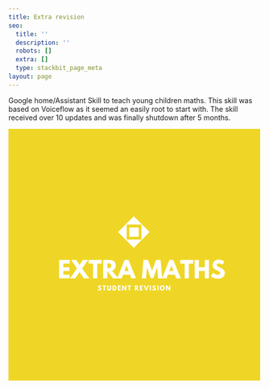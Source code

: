 ```yaml
---
title: Extra revision
seo:
  title: ''
  description: ''
  robots: []
  extra: []
  type: stackbit_page_meta
layout: page
---
```

Google home/Assistant Skill to teach young children maths. This skill was based on Voiceflow as it seemed an easily root to start with. The skill received over 10 updates and was finally shutdown after 5 months.



![](images/extra%20revision.png)
